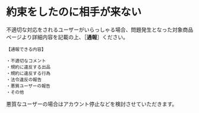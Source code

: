 # 約束をしたのに相手が来ない

不適切な対応をされるユーザーがいらっしゃる場合、問題発生となった対象商品ページより詳細内容を記載の上、［**通報**］ください。

    【通報できる内容】

    ・不適切なコメント  
    ・規約に違反する出品  
    ・規約に違反する行為  
    ・法令違反の報告  
    ・悪質ユーザーの報告  
    ・その他

悪質なユーザーの場合はアカウント停止などを検討させていただきます。